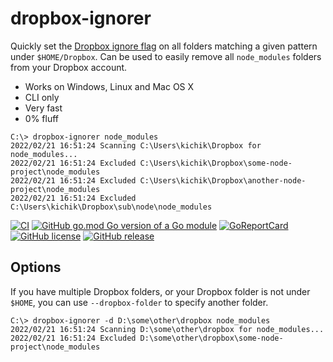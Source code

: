 # dropbox-ignorer

Quickly set the [Dropbox ignore flag](https://help.dropbox.com/files-folders/restore-delete/ignored-files) on all
folders matching a given pattern under `$HOME/Dropbox`. Can be used to easily remove all `node_modules` folders from
your Dropbox account.

* Works on Windows, Linux and Mac OS X
* CLI only
* Very fast
* 0% fluff

```
C:\> dropbox-ignorer node_modules
2022/02/21 16:51:24 Scanning C:\Users\kichik\Dropbox for node_modules...
2022/02/21 16:51:24 Excluded C:\Users\kichik\Dropbox\some-node-project\node_modules
2022/02/21 16:51:24 Excluded C:\Users\kichik\Dropbox\another-node-project\node_modules
2022/02/21 16:51:24 Excluded C:\Users\kichik\Dropbox\sub\node\node_modules
```

[![CI](https://github.com/kichik/dropbox-ignorer/actions/workflows/goreleaser.yml/badge.svg)](https://github.com/kichik/dropbox-ignorer/actions/workflows/goreleaser.yml) [![GitHub go.mod Go version of a Go module](https://img.shields.io/github/go-mod/go-version/kichik/dropbox-ignorer.svg)](https://github.com/kichik/dropbox-ignorer)
[![GoReportCard](https://goreportcard.com/badge/github.com/kichik/dropbox-ignorer)](https://goreportcard.com/report/github.com/kichik/dropbox-ignorer) [![GitHub license](https://img.shields.io/github/license/kichik/dropbox-ignorer.svg)](https://github.com/kichik/dropbox-ignorer/blob/main/LICENSE) [![GitHub release](https://img.shields.io/github/release/kichik/dropbox-ignorer.svg)](https://GitHub.com/kichik/dropbox-ignorer/releases/)

## Options

If you have multiple Dropbox folders, or your Dropbox folder is not under `$HOME`, you can use `--dropbox-folder` to specify another folder.

```
C:\> dropbox-ignorer -d D:\some\other\dropbox node_modules
2022/02/21 16:51:24 Scanning D:\some\other\dropbox for node_modules...
2022/02/21 16:51:24 Excluded D:\some\other\dropbox\some-node-project\node_modules
```
